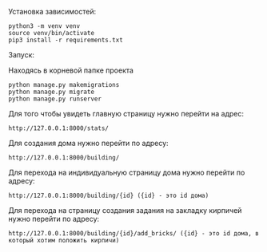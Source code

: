 Установка зависимостей:
```
python3 -m venv venv
source venv/bin/activate
pip3 install -r requirements.txt
```

Запуск:

Находясь в корневой папке проекта 
```
python manage.py makemigrations
python manage.py migrate
python manage.py runserver
```

Для того чтобы увидеть главную страницу нужно перейти на адрес:
```
http://127.0.0.1:8000/stats/
```

Для создания дома нужно перейти по адресу:
```
http://127.0.0.1:8000/building/
```

Для перехода на индивидуальную страницу дома нужно перейти по адресу:
```
http://127.0.0.1:8000/building/{id} ({id} - это id дома)
```

Для перехода на страницу создания задания на закладку кирпичей нужно перейти по адресу:
```
http://127.0.0.1:8000/building/{id}/add_bricks/ ({id} - это id дома, в который хотим положить кирпичи)
```

